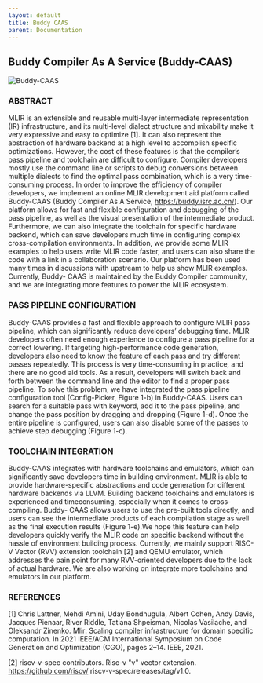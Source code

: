 ```yaml
---
layout: default
title: Buddy CAAS
parent: Documentation
---
```


## Buddy Compiler As A Service (Buddy-CAAS)

![Buddy-CAAS](../../Resources/buddy-caas.png)

### ABSTRACT

MLIR is an extensible and reusable multi-layer intermediate representation
(IR) infrastructure, and its multi-level dialect structure and
mixability make it very expressive and easy to optimize [1]. It can
also represent the abstraction of hardware backend at a high level
to accomplish specific optimizations. However, the cost of these features
is that the compiler’s pass pipeline and toolchain are difficult
to configure. Compiler developers mostly use the command line or
scripts to debug conversions between multiple dialects to find the
optimal pass combination, which is a very time-consuming process.
In order to improve the efficiency of compiler developers, we implement
an online MLIR development aid platform called Buddy-CAAS
(Buddy Compiler As A Service, https://buddy.isrc.ac.cn/). Our platform
allows for fast and flexible configuration and debugging of the
pass pipeline, as well as the visual presentation of the intermediate
product. Furthermore, we can also integrate the toolchain for specific
hardware backend, which can save developers much time in
configuring complex cross-compilation environments. In addition,
we provide some MLIR examples to help users write MLIR code
faster, and users can also share the code with a link in a collaboration
scenario. Our platform has been used many times in discussions
with upstream to help us show MLIR examples. Currently, Buddy-
CAAS is maintained by the Buddy Compiler community, and we are
integrating more features to power the MLIR ecosystem.

### PASS PIPELINE CONFIGURATION

Buddy-CAAS provides a fast and flexible approach to configure
MLIR pass pipeline, which can significantly reduce
developers’ debugging time. MLIR developers often need enough
experience to configure a pass pipeline for a correct lowering. If
targeting high-performance code generation, developers also need
to know the feature of each pass and try different passes repeatedly.
This process is very time-consuming in practice, and there are no
good aid tools. As a result, developers will switch back and forth between
the command line and the editor to find a proper pass pipeline.
To solve this problem, we have integrated the pass pipeline configuration
tool (Config-Picker, Figure 1-b) in Buddy-CAAS. Users can
search for a suitable pass with keyword, add it to the pass pipeline,
and change the pass position by dragging and dropping (Figure 1-d).
Once the entire pipeline is configured, users can also disable some
of the passes to achieve step debugging (Figure 1-c).

### TOOLCHAIN INTEGRATION

Buddy-CAAS integrates with hardware toolchains and emulators,
which can significantly save developers time in building
environment. MLIR is able to provide hardware-specific abstractions
and code generation for different hardware backends via LLVM.
Building backend toolchains and emulators is experienced and timeconsuming,
especially when it comes to cross-compiling. Buddy-
CAAS allows users to use the pre-built tools directly, and users can
see the intermediate products of each compilation stage as well as
the final execution results (Figure 1-e).We hope this feature can help
developers quickly verify the MLIR code on specific backend without
the hassle of environment building process. Currently, we mainly
support RISC-V Vector (RVV) extension toolchain [2] and QEMU
emulator, which addresses the pain point for many RVV-oriented
developers due to the lack of actual hardware. We are also working
on integrate more toolchains and emulators in our platform.

### REFERENCES

[1] Chris Lattner, Mehdi Amini, Uday Bondhugula, Albert Cohen, Andy Davis, Jacques
Pienaar, River Riddle, Tatiana Shpeisman, Nicolas Vasilache, and Oleksandr Zinenko.
Mlir: Scaling compiler infrastructure for domain specific computation. In 2021
IEEE/ACM International Symposium on Code Generation and Optimization (CGO),
pages 2–14. IEEE, 2021.

[2] riscv-v-spec contributors. Risc-v "v" vector extension. https://github.com/riscv/
riscv-v-spec/releases/tag/v1.0.

